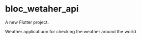 # bloc_wetaher_api

A new Flutter project.

Weather applicatiuon for checking the weather around the world
